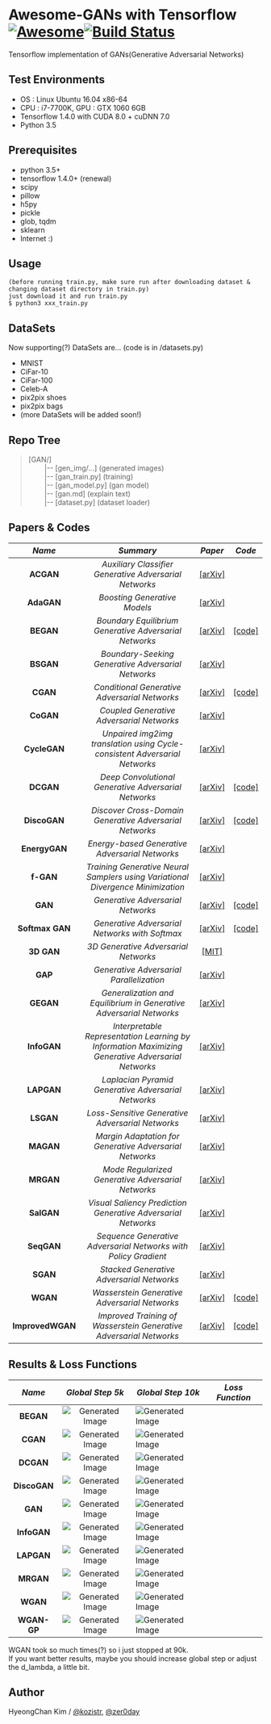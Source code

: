 # Awesome-GANs with Tensorflow [![Awesome](https://cdn.rawgit.com/sindresorhus/awesome/d7305f38d29fed78fa85652e3a63e154dd8e8829/media/badge.svg)](https://github.com/sindresorhus/awesome)[![Build Status](https://travis-ci.org/dwyl/esta.svg?branch=master)](https://travis-ci.org/)
Tensorflow implementation of GANs(Generative Adversarial Networks)

## Test Environments
* OS : Linux Ubuntu 16.04 x86-64
* CPU : i7-7700K, GPU : GTX 1060 6GB
* Tensorflow 1.4.0 with CUDA 8.0 + cuDNN 7.0
* Python 3.5

## Prerequisites
* python 3.5+
* tensorflow 1.4.0+ (renewal)
* scipy
* pillow
* h5py
* pickle
* glob, tqdm
* sklearn
* Internet :)

## Usage
    (before running train.py, make sure run after downloading dataset & changing dataset directory in train.py)
    just download it and run train.py
    $ python3 xxx_train.py

## DataSets
Now supporting(?) DataSets are... (code is in /datasets.py)
* MNIST
* CiFar-10
* CiFar-100
* Celeb-A
* pix2pix shoes
* pix2pix bags
* (more DataSets will be added soon!)

## Repo Tree
> [GAN/] <br/>
> &nbsp;&nbsp;&nbsp;&nbsp;&nbsp;&nbsp;&nbsp; |-- [gen_img/...]  (generated images) <br/>
> &nbsp;&nbsp;&nbsp;&nbsp;&nbsp;&nbsp;&nbsp; |-- [gan_train.py] (training) <br/>
> &nbsp;&nbsp;&nbsp;&nbsp;&nbsp;&nbsp;&nbsp; |-- [gan_model.py] (gan model) <br/>
> &nbsp;&nbsp;&nbsp;&nbsp;&nbsp;&nbsp;&nbsp; |-- [gan.md]       (explain text) <br/>
> &nbsp;&nbsp;&nbsp;&nbsp;&nbsp;&nbsp;&nbsp; |-- [dataset.py]   (dataset loader) <br/>

## Papers & Codes

*Name* | *Summary* | *Paper* | *Code*
:---: | :---: | :---: | :---:
**ACGAN**        | *Auxiliary Classifier Generative Adversarial Networks* | [[arXiv]](https://arxiv.org/abs/1610.09585) |
**AdaGAN**       | *Boosting Generative Models* | [[arXiv]](https://arxiv.org/abs/1701.02386) |
**BEGAN**        | *Boundary Equilibrium Generative Adversarial Networks* | [[arXiv]](https://arxiv.org/abs/1703.10717) | [[code]](https://github.com/kozistr/Awesome-GANs/blob/master/BEGAN/began_model.py)
**BSGAN**        | *Boundary-Seeking Generative Adversarial Networks* | [[arXiv]](https://arxiv.org/abs/1702.08431) |
**CGAN**         | *Conditional Generative Adversarial Networks* | [[arXiv]](https://arxiv.org/abs/1411.1784) | [[code]](https://github.com/kozistr/Awesome-GANs/blob/master/CGAN/cgan_model.py)
**CoGAN**        | *Coupled Generative Adversarial Networks* | [[arXiv]](https://arxiv.org/abs/1606.07536) |
**CycleGAN**     | *Unpaired img2img translation using Cycle-consistent Adversarial Networks* | [[arXiv]](https://arxiv.org/pdf/1703.10593.pdf) |
**DCGAN**        | *Deep Convolutional Generative Adversarial Networks* | [[arXiv]](https://arxiv.org/abs/1511.06434) | [[code]](https://github.com/kozistr/Awesome-GANs/blob/master/DCGAN/dcgan_model.py)
**DiscoGAN**     | *Discover Cross-Domain Generative Adversarial Networks* | [[arXiv]](https://arxiv.org/abs/1703.05192) | [[code]](https://github.com/kozistr/Awesome-GANs/blob/master/DiscoGAN/discogan.py)
**EnergyGAN**    | *Energy-based Generative Adversarial Networks* | [[arXiv]](https://arxiv.org/abs/1609.03126) |
**f-GAN**        | *Training Generative Neural Samplers using Variational Divergence Minimization* | [[arXiv]](https://arxiv.org/abs/1606.00709) |
**GAN**          | *Generative Adversarial Networks* | [[arXiv]](https://arxiv.org/abs/1406.2661) | [[code]](https://github.com/kozistr/Awesome-GANs/blob/master/GAN/gan_model.py)
**Softmax GAN**  | *Generative Adversarial Networks with Softmax* | [[arXiv]](https://arxiv.org/pdf/1704.06191.pdf) | [[code]](https://github.com/kozistr/Awesome-GANs/blob/master/GAN/gan_model.py)
**3D GAN**       | *3D Generative Adversarial Networks* | [[MIT]](http://3dgan.csail.mit.edu/) |
**GAP**          | *Generative Adversarial Parallelization* | [[arXiv]](https://arxiv.org/abs/1612.04021) |
**GEGAN**        | *Generalization and Equilibrium in Generative Adversarial Networks* | [[arXiv]](https://arxiv.org/abs/1703.00573) |
**InfoGAN**      | *Interpretable Representation Learning by Information Maximizing Generative Adversarial Networks* | [[arXiv]](https://arxiv.org/abs/1606.03657)
**LAPGAN**       | *Laplacian Pyramid Generative Adversarial Networks* | [[arXiv]](https://arxiv.org/abs/1506.05751) |
**LSGAN**        | *Loss-Sensitive Generative Adversarial Networks* | [[arXiv]](https://arxiv.org/abs/1701.06264) |
**MAGAN**        | *Margin Adaptation for Generative Adversarial Networks* | [[arXiv]](https://arxiv.org/abs/1704.03817) |
**MRGAN**        | *Mode Regularized Generative Adversarial Networks* | [[arXiv]](https://arxiv.org/abs/1612.02136) |
**SalGAN**       | *Visual Saliency Prediction Generative Adversarial Networks* | [[arXiv]](https://arxiv.org/abs/1701.01081) |
**SeqGAN**       | *Sequence Generative Adversarial Networks with Policy Gradient* | [[arXiv]](https://arxiv.org/abs/1609.05473) |
**SGAN**         | *Stacked Generative Adversarial Networks* | [[arXiv]](https://arxiv.org/abs/1612.04357) |
**WGAN**         | *Wasserstein Generative Adversarial Networks* | [[arXiv]](https://arxiv.org/abs/1701.07875) | [[code]](https://github.com/kozistr/Awesome-GANs/blob/master/WGAN/wgan_model.py)
**ImprovedWGAN** | *Improved Training of Wasserstein Generative Adversarial Networks* | [[arXiv]](https://arxiv.org/abs/1704.00028) | [[code]](https://github.com/kozistr/Awesome-GANs/blob/master/WGAN/wgan_model.py)

## Results & Loss Functions

*Name* | *Global Step 5k* | *Global Step 10k* | *Loss Function*
:---: | :---: | --- | :---:
**BEGAN**     | ![Generated Image](https://github.com/kozistr/Awesome-GANs/blob/master/BEGAN/gen_img/train_0_0.png) | ![Generated Image](https://github.com/kozistr/Awesome-GANs/blob/master/BEGAN/gen_img/train_0_0.png) | 
**CGAN**      | ![Generated Image](https://github.com/kozistr/Awesome-GANs/blob/master/CGAN/gen_img/train_00000000.png) | ![Generated Image](https://github.com/kozistr/Awesome-GANs/blob/master/CGAN/gen_img/train_00225000.png) | 
**DCGAN**     | ![Generated Image](https://github.com/kozistr/Awesome-GANs/blob/master/DCGAN/gen_img/train_0_0.png) | ![Generated Image](https://github.com/kozistr/Awesome-GANs/blob/master/DCGAN/gen_img/train_43_27000.png) |
**DiscoGAN**  | ![Generated Image](https://github.com/kozistr/Awesome-GANs/blob/master/DiscoGAN/gen_img/train_0_0.png) | ![Generated Image](https://github.com/kozistr/Awesome-GANs/blob/master/DiscoGAN/gen_img/train_0_0.png) | 
**GAN**       | ![Generated Image](https://github.com/kozistr/Awesome-GANs/blob/master/GAN/gen_img/train_00000000.png) | ![Generated Image](https://github.com/kozistr/Awesome-GANs/blob/master/GAN/gen_img/train_00250000.png) | 
**InfoGAN**   | ![Generated Image](https://github.com/kozistr/Awesome-GANs/blob/master/InfoGAN/gen_img/train_00000000.png) | ![Generated Image](https://github.com/kozistr/Awesome-GANs/blob/master/InfoGAN/gen_img/train_00250000.png) | 
**LAPGAN**    | ![Generated Image](https://github.com/kozistr/Awesome-GANs/blob/master/LAPGAN/gen_img/train_00000000.png) | ![Generated Image](https://github.com/kozistr/Awesome-GANs/blob/master/LAPGAN/gen_img/train_00250000.png) | 
**MRGAN**     | ![Generated Image](https://github.com/kozistr/Awesome-GANs/blob/master/MRGAN/gen_img/train_00000000.png) | ![Generated Image](https://github.com/kozistr/Awesome-GANs/blob/master/MRGAN/gen_img/train_00250000.png) | 
**WGAN**      | ![Generated Image](https://github.com/kozistr/Awesome-GANs/blob/master/WGAN/gen_img/train_00000000.png) | ![Generated Image](https://github.com/kozistr/Awesome-GANs/blob/master/WGAN/gen_img/train_00090000_1.png) | 
**WGAN-GP**   | ![Generated Image](https://github.com/kozistr/Awesome-GANs/blob/master/WGAN/gen_img/train_00000000.png) | ![Generated Image](https://github.com/kozistr/Awesome-GANs/blob/master/WGAN/gen_img/train_00080000_2.png) | 

WGAN took so much times(?) so i just stopped at 90k. <br/>
If you want better results, maybe you should increase global step or adjust the d_lambda, a little bit.

## Author
HyeongChan Kim / [@kozistr](https://kozistr.github.io), [@zer0day](http://zer0day.tistory.com)
